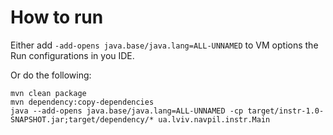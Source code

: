 # How to run

Either add `-add-opens java.base/java.lang=ALL-UNNAMED` to VM options the Run configurations in you IDE.

Or do the following:

    mvn clean package
    mvn dependency:copy-dependencies
    java --add-opens java.base/java.lang=ALL-UNNAMED -cp target/instr-1.0-SNAPSHOT.jar;target/dependency/* ua.lviv.navpil.instr.Main

